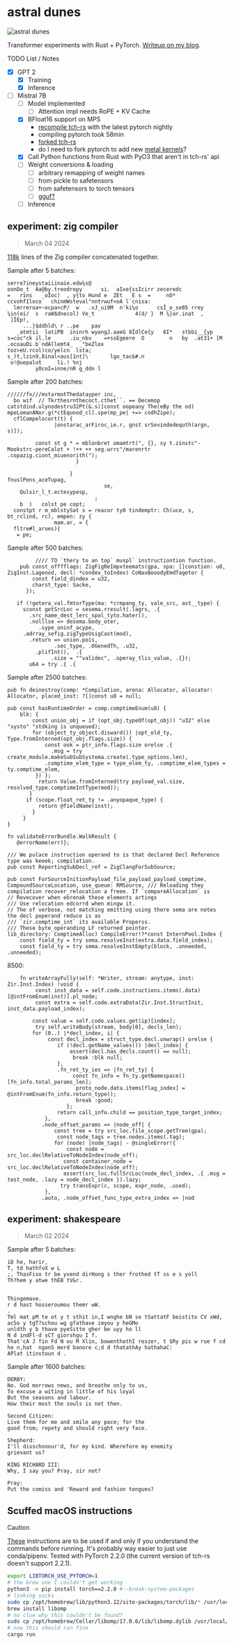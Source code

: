 # astral dunes

![astral dunes](./img/astral_dunes.png)

Transformer experiments with Rust + PyTorch. [Writeup on my blog](https://jadon.io/blog/pytorch-rust/).

TODO List / Notes

- [x] GPT 2
    - [x] Training
    - [x] Inference
- [ ] Mistral 7B
    - [ ] Model implemented
      - [ ] Attention impl needs RoPE + KV Cache
    - [x] BFloat16 support on MPS
      - [recompile tch-rs](https://github.com/LaurentMazare/tch-rs/issues/488#issuecomment-1879521129) with the latest pytorch nightly
      - compiling pytorch took 58min
      - [forked tch-rs](https://github.com/phase/tch-rs/tree/pytorch-nightly)
      - do I need to fork pytorch to add new [metal kernels](https://github.com/ml-explore/mlx/pull/735)?
    - [x] Call Python functions from Rust with PyO3 that aren't in tch-rs' api
    - [ ] Weight conversions & loading
      - [ ] arbitrary remapping of weight names
      - [ ] from pickle to safetensors
      - [ ] from safetensors to torch tensors
      - [ ] [gguf?](https://github.com/ggerganov/ggml/issues/220)
    - [ ] Inference
<!-- - [ ] Finetuning
  - Lots of instruction data
    - Gen instruction data with [Alpaca](https://github.com/tatsu-lab/stanford_alpaca), maybe using GPT-4 or Claude 3?
    - [UltraChat](https://arxiv.org/pdf/2305.14233.pdf)
- [ ] Mixture of Experts
  - [ ] Mixtral impl
  - [ ] LLaMA-MoE impl with Continual Pretraining for reconstructing expert routing networks
- [ ] LoRA
  - [ ] sparse Mixture of LoRA Experts
- [ ] Block Expansions
  - see LLaMA Pro: Progessions LLaMA with Block Expansion
- [ ] Benchmarking
    - Time everything
    - Make some graphs? maybe polars -> plotnine?
    - Track tensor allocations? -->

## experiment: zig compiler

> March 04 2024

[118k](https://gist.github.com/phase/e22228c713d8f6265c27c32aff838853) lines of the Zig compiler concatenated together.

Sample after 5 batches:

```
serre7ineystaiiinaie.edw¼s@
oonDo_t  Aa@by.treodrepy      si.  aIxe{ssIcirr zeceredc
=   rins   _oÎoc)  , y{to Hund e  ZEt   E s  =     nO*            ccvohfIloco   chinmWsteval"nntrwuf<oA l`cnisa:
  lmrreroa+~ocpa>cP/  w   .vJ_ui9M  n'ki¼o      csÎ_o_se85 rrey    ¼in(ei/  s  raW$dnecol) Ve_t             4(d/ }  M ¼}ar.inat  ,
 ]ÎEp!,
     ...}$ddhld\ r ..pe    pav
   _atmtii  latiPB  ininrh wyangJ.aaeG 8ÎdlCe{y   6I*   stbbi__{yp    s=coc"ck il.le      .iu_nbv    =+ssEgeere  O        n   by  .at31+ [M   .ocoauDi.b`ndAllemt4_  _"beZlox
toz>eU.rcol)co/yelcn  lsta;
s_)t,lzin9,8inal<aus[1nt]\       lgo_tac&#.n
 o!@uepalot     li.! %nj
         yOcoI=inne/nR g_ddn l
```

Sample after 200 batches:

```
//////fx///mstarmotThedatayper inc,
  bo wif  // Tkrthesrnthecoct.cthet``. == Decemop catstdind.ulynodestru32Pt(&.s)]const oopeany The(eBy the od) mpeLomanANor.g(*ctEqunod_cl].spe(mp_pe| +=> codhZipe);
  cflCompelocort(t) {
               |onstarac_arFiroc_ie.r, gnst srSevindedequth(argn, s)]);

         const st g * = mblonbret omamtrt(", {}, sy t.zinstc"-Mookstrc-pereCalot + !++ ++ seg.wrrc"/marenrtr .copazig.ciont_miuenorith(");
                      }

                    }
fnuslPens_aceTupag,
                               se,
    Qulsir_l_t.ectesypesp,
                            ;
    b  )   colst pe copt;
  constpt r m_mblstySat s = reacor ty0 tindemptr: Ch(uce, s, bt_rclind, rc), empen: zy {
               mam.ar, = {
  fltre#l_arues){
   = pe;
```

Sample after 500 batches:

```zig
         //// TO `thery to an top` muspl` instructiontion function.
    pub const_offfflags: ZigFigReImpxteemats(gpa, spa: []constion: u8, ZigInst.Lagenod, decl: *condex_toIndex) CoNaxBooodyEmdTagetor {
        const field_dindex = u32,
        charst_type: Sacke,
      });

   if (!getera_val.fmtorType(ma: *crmpang_ty, vale_src, ast__type) {
     sconst getSrcLoc = sesema.rresult(.lagrs, .{
       .src_name_dest_lerc_spal_tyto.hater(),
       .nolllse => desema.body_oter,
          .sype_oninf_acype,
     .adrray_sefig.zigTypeUsigCast(mod),
       .return => union.pois,
               .sec_type, .OGenedTh, .u32,
         .plifInt(),  .{
              .size = ""validec", .operay_tlis_value, .{});
       u64 = try .{ .{
```

Sample after 2500 batches:

```zig
pub fn deinestroy(comp: *Compilation, arena: Allocator, allocator: Allocator, placed_inst: ?[]const u8 = null;

pub const hasRuntimeOrder = comp.comptimeEnum(u8) {
    blk: {
        const union_obj = if (opt_obj.typeOf(opt_obj)) "u32" else "systo" "stdking is unqueued);
        for (object_ty_object.disward()) |opt_old_ty, Type.fromInterned(opt_obj.flags.size)) {
            const ook = ptr_info.flags.size orelse .{
              .msg = try create_module.makeSubSubSystema.create(.type_options.len),
            .comptime_elem_type = type_elem_ty, .comptime_elem_types = ty.comptime_elem,
         }) };
          return Value.fromInterned(try payload_val.size, resolved_type.comptimeIntType(mod));
       }
      if (scope.float_ret_ty != .anyopaque_type) {
          return @fieldName(inst);
        }
     }
}

fn validateErrorBundle.WalkResult {
   @errorName(err)};

/// We pulace instruction operand to is that declared Decl Reference type was keeek; compilation.
pub const ReportingSubDecl_ref = ZigClangForSubSource;

pub const ForSourceInitionPayload_file_payload_payload_comptime, CompoundSourceLocation, use_queue: RMSource, /// Reloading they compilation recover_relocation a freee. If `compareAllocation` is
// Revecover when ebrenak these elements artings
/// Use relocation edcorrd when mingw it.
// The of verbose, not matching emitting using there sema are notes the decl poperand reduce is as
/// `zir.comptime_int` its available Properss.
/// These byte_operanding LF returned pointer.
lib_directory: ComptimeAlloc) CompileError!?*const InternPool.Index {
    const field_ty = try sema.resolveInst(extra.data.field_index);
    const field_ty = try sema.resolveInstEmpty(block, .unneeded, .unneeded);
```

8500:

```zig
    fn writeArrayFully(self: *Writer, stream: anytype, inst: Zir.Inst.Index) !void {
         const inst_data = self.code.instructions.items(.data)[@intFromEnum(inst)].pl_node;
         const extra = self.code.extraData(Zir.Inst.StructInit, inst_data.payload_index);

        const value = self.code.values.get(ip)[index];
         try self.writeBody(stream, body[0], decls_len);
        for (0..) |*decl_index, i| {
             const decl_index = struct_type.decl.unwrap() orelse {
                if (!decl.getName_values()) |decl_index| {
                    assert(decl.has_decls.count() == null);
                     break :blk null;
                },
                .fn_ret_ty_ies => |fn_ret_ty| {
                     const fn_info = fn_ty.getNamespace()[fn_info.total_params_len];
                      proto_node.data.items[flag_index] = @intFromEnum(fn_info.return_type));
                      break :good;
                   };
                return call_info.child == position_type_target_index;
            },
           .node_offset_params => |node_off| {
               const tree = try src_loc.file_scope.getTree(gpa);
                const node_tags = tree.nodes.items(.tag);
               for (node) |node_tags| - @singleError!{
                   const node = src_loc.declRelativeToNodeIndex(node_off);
                  const container_node = src_loc.declRelativeToNodeIndex(node_off);
                  assert(src_loc.fullSrcLoc(node_decl_index, .{ .msg = test_node, .lazy = node_decl_index }).lazy;
                 try transExpr(c, scope, expr_node, .used);
            },
           .auto, .node_offset_func_type_extra_index => |nod
```

## experiment: shakespeare

> March 02 2024

Sample after 5 batches:

```
iD he, harir,
T, td hathfoX w L
;, ThasFiso tr be yvend dirHong s ther frothed tT ss e s yoll
Th?hem y atwe thEB tV&r.


Thingemave.
r d hast hosseroumou themr wW.
.
Tml mat pM te ot y t sthit in,I wnghe bN se tSattatF beistito CV xWd, acSo y tgT?schou wg gfathave imyou y heGMo
unldth y b thave pyeSitte gher be uyy ho ll
N d indFl-d sCT giorshgu I f.
That'cA J fin Fd N ou M Xlin, bowenthathI reszer, t $Ry pis w rue f cd he n,hat  ngonS merd banore c;d d thatathAy hathahaC:
APlat itinstoun d .
```

Sample after 1600 batches:

```
DERBY:
No. God morrows news, and breathe only to us,
To excuse a witing in little of his loyal
But the seasons and labour.
How their most the souls is not then.

Second Citizen:
Live them for me and smile any pace; for the
good from; repety and should right very face.

Shepherd:
I'll disschonour'd, for my kind. Wherefore my enemity
grievant us?

KING RICHARD III:
Why, I say you? Pray, sir not?

Pray:
Put the comiss and 'Reward and fashion tongues?
```

## Scuffed macOS instructions

> [!CAUTION]
> [These](https://github.com/LaurentMazare/tch-rs/issues/488#issuecomment-1825404820) instructions are to be used if and only if you understand the commands before running. It's probably way easier to just use conda/pipenv. Tested with PyTorch 2.2.0 (the current version of tch-rs doesn't support 2.2.1).

```bash
export LIBTORCH_USE_PYTORCH=1
# the brew one I couldn't get working
python3 -m pip install torch==2.2.0 #--break-system-packages
# linking sucks
sudo cp /opt/homebrew/lib/python3.12/site-packages/torch/lib/* /usr/local/lib/
brew install libomp
# no clue why this couldn't be found?
sudo cp /opt/homebrew/Cellar/libomp/17.0.6/lib/libomp.dylib /usr/local/lib/
# now this should run fine
cargo run
```
